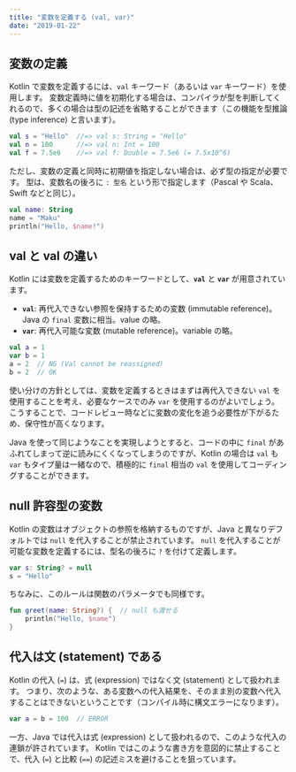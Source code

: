 ```yaml
---
title: "変数を定義する (val, var)"
date: "2019-01-22"
---
```


変数の定義
---

Kotlin で変数を定義するには、`val` キーワード（あるいは `var` キーワード）を使用します。
変数定義時に値を初期化する場合は、コンパイラが型を判断してくれるので、多くの場合は型の記述を省略することができます（この機能を型推論 (type inference) と言います）。

```kotlin
val s = "Hello"  //=> val s: String = "Hello"
val n = 100      //=> val n: Int = 100
val f = 7.5e6    //=> val f: Double = 7.5e6 (= 7.5x10^6)
```

ただし、変数の定義と同時に初期値を指定しない場合は、必ず型の指定が必要です。
型は、変数名の後ろに `: 型名` という形で指定します（Pascal や Scala、Swift などと同じ）。

```kotlin
val name: String
name = "Maku"
println("Hello, $name!")
```


val と val の違い
---

Kotlin には変数を定義するためのキーワードとして、**`val`** と **`var`** が用意されています。

* **`val`**: 再代入できない参照を保持するための変数 (immutable reference)。Java の `final` 変数に相当。value の略。
* **`var`**: 再代入可能な変数 (mutable reference)。variable の略。

```kotlin
val a = 1
var b = 1
a = 2  // NG (Val cannot be reassigned)
b = 2  // OK
```

使い分けの方針としては、変数を定義するときはまずは再代入できない `val` を使用することを考え、必要なケースでのみ `var` を使用するのがよいでしょう。
こうすることで、コードレビュー時などに変数の変化を追う必要性が下がるため、保守性が高くなります。

Java を使って同じようなことを実現しようとすると、コードの中に `final` があふれてしまって逆に読みにくくなってしまうのですが、Kotlin の場合は `val` も `var` もタイプ量は一緒なので、積極的に `final` 相当の `val` を使用してコーディングすることができます。


null 許容型の変数
---

Kotlin の変数はオブジェクトの参照を格納するものですが、Java と異なりデフォルトでは `null` を代入することが禁止されています。
`null` を代入することが可能な変数を定義するには、型名の後ろに `?` を付けて定義します。

```kotlin
var s: String? = null
s = "Hello"
```

ちなみに、このルールは関数のパラメータでも同様です。

```kotlin
fun greet(name: String?) {  // null も渡せる
    println("Hello, $name")
}
```


代入は文 (statement) である
----

Kotlin の代入 (`=`) は、式 (expression) ではなく文 (statement) として扱われます。
つまり、次のような、ある変数への代入結果を、そのまま別の変数へ代入することはできないということです（コンパイル時に構文エラーになります）。

```kotlin
var a = b = 100  // ERROR
```

一方、Java では代入は式 (expression) として扱われるので、このような代入の連鎖が許されています。
Kotlin ではこのような書き方を意図的に禁止することで、代入 (`=`) と比較 (`==`) の記述ミスを避けることを狙っています。

